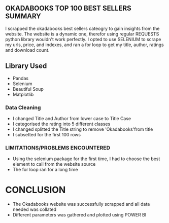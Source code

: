 ## OKADABOOKS TOP 100 BEST SELLERS SUMMARY
I scrapped the okadabooks best sellers cateogry to gain insights from the website.
The website is a dynamic one, therefor using regular REQUESTS python library wouldn't work perfectly.
I opted to use SELENIUM to scrape my urls, price, and indexes, and ran a for loop to get my title, author, ratings and download count.

## Library Used
- Pandas
- Selenium
- Beautiful Soup
- Matplotlib

### Data Cleaning
- I changed Title and Author from lower case to Title Case
- I categorised the rating into 5 different classes
- I changed splitted the Title string to remove 'Okadabooks'from title
- I subsetted for the first 100 rows

### LIMITATIONS/PROBLEMS ENCOUNTERED
- Using the selenium package for the first time, I had to choose the best element to call from the website source
- The for loop ran for a long time

# CONCLUSION
- The Okadabooks website was successfully scrapped and all data needed was collated
- Different parameters was gathered and plotted using POWER BI
